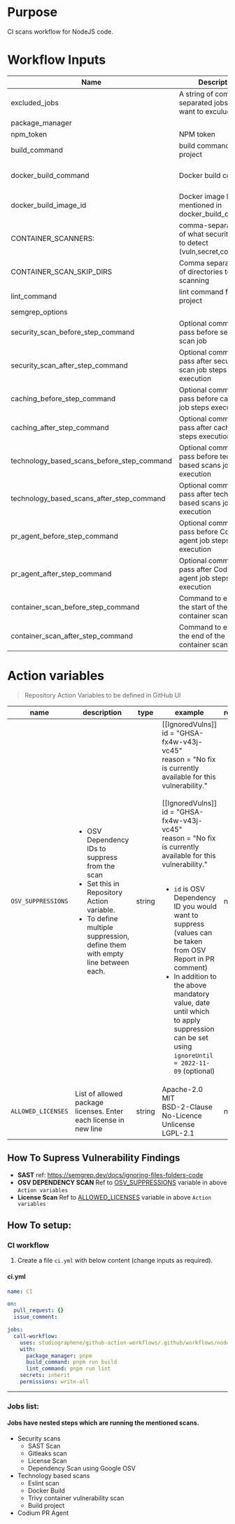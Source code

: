 # Purpose

CI scans workflow for NodeJS code.

# Workflow Inputs

| Name                                       | Description                                                                 | Required | Default                          |
| ------------------------------------------ | --------------------------------------------------------------------------- | -------- | -------------------------------- |
| excluded_jobs                              | A string of comma separated jobs that you want to exculude.                 | no       |                                  |
| package_manager                            |                                                                             | no       | npm                              |
| npm_token                                  | NPM token                                                                   | no       |                                  |
| build_command                              | build command for the project                                               | no       | `npm run build`                  |
| docker_build_command                       | Docker build command                                                        | no       | `docker build -t local:latest .` |
| docker_build_image_id                      | Docker image ID as mentioned in docker_build_command                        | no       | `local:latest`                   |
| CONTAINER_SCANNERS:                        | comma-separated list of what security issues to detect (vuln,secret,config) | no       | `vuln`                           |
| CONTAINER_SCAN_SKIP_DIRS                   | Comma separated list of directories to skip scanning                        | no       |                                  |
| lint_command                               | lint command for the project                                                | no       | `npm run lint`                   |
| semgrep_options                            |                                                                             | no       |                                  |
| security_scan_before_step_command          | Optional commands to pass before secuirty scan job                          | no       |                                  |
| security_scan_after_step_command           | Optional commands to pass after secuirty scan job steps execution           | no       |                                  |
| caching_before_step_command                | Optional commands to pass before caching job steps execution                | no       |                                  |
| caching_after_step_command                 | Optional commands to pass after caching job steps execution                 | no       |                                  |
| technology_based_scans_before_step_command | Optional commands to pass before techology based scans job steps execution  | no       |                                  |
| technology_based_scans_after_step_command  | Optional commands to pass after techology based scans job steps execution   | no       |                                  |
| pr_agent_before_step_command               | Optional commands to pass before Codium PR agent job steps execution        | no       |                                  |
| pr_agent_after_step_command                | Optional commands to pass after Codium PR agent job steps execution         | no       |                                  |
| container_scan_before_step_command         | Command to execute at the start of the container scan                       | no       |                                  |
| container_scan_after_step_command          | Command to execute at the end of the container scan                         | no       |                                  |

# Action variables

> Repository Action Variables to be defined in GitHub UI

| name | description | type | example | required |
| --- | --- | --- | --- | --- |
| `OSV_SUPPRESSIONS` | <ul><li>OSV Dependency IDs to suppress from the scan</li><li>Set this in Repository Action variable.</li><li>To define multiple suppression, define them with empty line between each.</ul> | string |[[IgnoredVulns]]<br>id = "GHSA-fx4w-v43j-vc45"<br>reason = "No fix is currently available for this vulnerability."<br><br>[[IgnoredVulns]]<br>id = "GHSA-fx4w-v43j-vc45"<br>reason = "No fix is currently available for this vulnerability."<br><br><ul><li>`id` is OSV Dependency ID you would want to suppress (values can be taken from OSV Report in PR comment)</li><li>In addition to the above mandatory value, date until which to apply suppression can be set using `ignoreUntil = 2022-11-09` (optional)</li></ul>| no |
| `ALLOWED_LICENSES` | List of allowed package licenses. Enter each license in new line | string | Apache-2.0<br>MIT<br>BSD-2-Clause<br>No-Licence<br>Unlicense<br>LGPL-2.1 | no |

## How To Supress Vulnerability Findings

- **SAST**
    ref: https://semgrep.dev/docs/ignoring-files-folders-code
- **OSV DEPENDENCY SCAN**
    Ref to [OSV_SUPPRESSIONS](#action_variable_OSV_SUPPRESSIONS) variable in above `Action variables`
- **License Scan**
    Ref to [ALLOWED_LICENSES](#action_variable_ALLOWED_LICENSES) variable in above `Action variables` 

## How To setup:

### CI workflow

1. Create a file `ci.yml` with below content (change inputs as required).

#### ci.yml

```yaml
name: CI

on:
  pull_request: {}
  issue_comment:

jobs:
  call-workflow:
    uses: studiographene/github-action-workflows/.github/workflows/nodejs-ci.yml@master # if you want alternatively pin to tag version version
    with:
      package_manager: pnpm
      build_command: pnpm run build
      lint_command: pnpm run lint
    secrets: inherit
    permissions: write-all
```

---

### Jobs list:

#### Jobs have nested steps which are running the mentioned scans.

- Security scans
  - SAST Scan
  - Gitleaks scan
  - License Scan
  - Dependency Scan using Google OSV
- Technology based scans
  - Eslint scan
  - Docker Build
  - Trivy container vulnerability scan
  - Build project
- Codium PR Agent
